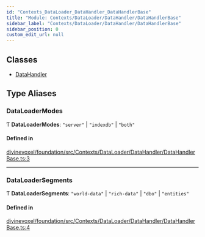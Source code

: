 ```yaml
---
id: "Contexts_DataLoader_DataHandler_DataHandlerBase"
title: "Module: Contexts/DataLoader/DataHandler/DataHandlerBase"
sidebar_label: "Contexts/DataLoader/DataHandler/DataHandlerBase"
sidebar_position: 0
custom_edit_url: null
---
```


## Classes

- [DataHandler](../classes/Contexts_DataLoader_DataHandler_DataHandlerBase.DataHandler.md)

## Type Aliases

### DataLoaderModes

Ƭ **DataLoaderModes**: ``"server"`` \| ``"indexdb"`` \| ``"both"``

#### Defined in

[divinevoxel/foundation/src/Contexts/DataLoader/DataHandler/DataHandlerBase.ts:3](https://github.com/lucasdamianjohnson/DivineVoxelEngine/blob/596fa7391478620ed460dfb4856ff0a763b91c49/divinevoxel/foundation/src/Contexts/DataLoader/DataHandler/DataHandlerBase.ts#L3)

___

### DataLoaderSegments

Ƭ **DataLoaderSegments**: ``"world-data"`` \| ``"rich-data"`` \| ``"dbo"`` \| ``"entities"``

#### Defined in

[divinevoxel/foundation/src/Contexts/DataLoader/DataHandler/DataHandlerBase.ts:4](https://github.com/lucasdamianjohnson/DivineVoxelEngine/blob/596fa7391478620ed460dfb4856ff0a763b91c49/divinevoxel/foundation/src/Contexts/DataLoader/DataHandler/DataHandlerBase.ts#L4)
